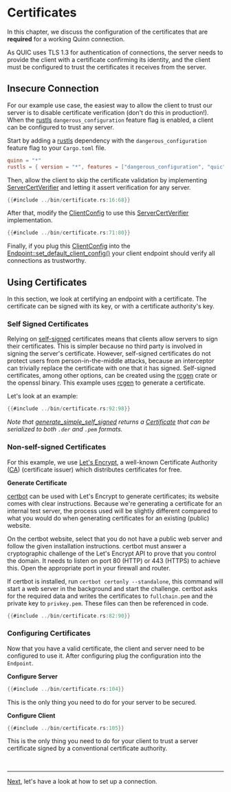 # Certificates

In this chapter, we discuss the configuration of the certificates that are **required** for a working Quinn connection.

As QUIC uses TLS 1.3 for authentication of connections, the server needs to provide the client with a certificate confirming its identity, and the client must be configured to trust the certificates it receives from the server.

## Insecure Connection

For our example use case, the easiest way to allow the client to trust our server is to disable certificate verification (don't do this in production!).
When the [rustls][3] `dangerous_configuration` feature flag is enabled, a client can be configured to trust any server.

Start by adding a [rustls][3] dependency with the `dangerous_configuration` feature flag to your `Cargo.toml` file.

```toml
quinn = "*"
rustls = { version = "*", features = ["dangerous_configuration", "quic"] }
```

Then, allow the client to skip the certificate validation by implementing [ServerCertVerifier][ServerCertVerifier] and letting it assert verification for any server.

```rust
{{#include ../bin/certificate.rs:16:68}}
```

After that, modify the [ClientConfig][ClientConfig] to use this [ServerCertVerifier][ServerCertVerifier] implementation.

```rust
{{#include ../bin/certificate.rs:71:80}}
```

Finally, if you plug this [ClientConfig][ClientConfig] into the [Endpoint::set_default_client_config()][set_default_client_config] your client endpoint should verify all connections as trustworthy.

## Using Certificates

In this section, we look at certifying an endpoint with a certificate.
The certificate can be signed with its key, or with a certificate authority's key.

### Self Signed Certificates

Relying on [self-signed][5] certificates means that clients allow servers to sign their certificates.
This is simpler because no third party is involved in signing the server's certificate.
However, self-signed certificates do not protect users from person-in-the-middle attacks, because an interceptor can trivially replace the certificate with one that it has signed. Self-signed certificates, among other options, can be created using the [rcgen][4] crate or the openssl binary.
This example uses [rcgen][4] to generate a certificate.

Let's look at an example:

```rust
{{#include ../bin/certificate.rs:92:98}}
```

_Note that [generate_simple_self_signed][generate_simple_self_signed] returns a [Certificate][2] that can be serialized to both `.der` and `.pem` formats._

### Non-self-signed Certificates

For this example, we use [Let's Encrypt][6], a well-known Certificate Authority ([CA][1]) (certificate issuer) which distributes certificates for free.

**Generate Certificate**

[certbot][7] can be used with Let's Encrypt to generate certificates; its website comes with clear instructions.
Because we're generating a certificate for an internal test server, the process used will be slightly different compared to what you would do when generating certificates for an existing (public) website.

On the certbot website, select that you do not have a public web server and follow the given installation instructions.
certbot must answer a cryptographic challenge of the Let's Encrypt API to prove that you control the domain.
It needs to listen on port 80 (HTTP) or 443 (HTTPS) to achieve this. Open the appropriate port in your firewall and router.

If certbot is installed, run `certbot certonly --standalone`, this command will start a web server in the background and start the challenge.
certbot asks for the required data and writes the certificates to `fullchain.pem` and the private key to `privkey.pem`.
These files can then be referenced in code.

```rust
{{#include ../bin/certificate.rs:82:90}}
```

### Configuring Certificates

Now that you have a valid certificate, the client and server need to be configured to use it.
After configuring plug the configuration into the `Endpoint`.

**Configure Server**

```rust
{{#include ../bin/certificate.rs:104}}
```

This is the only thing you need to do for your server to be secured.

**Configure Client**

```rust
{{#include ../bin/certificate.rs:105}}
```

This is the only thing you need to do for your client to trust a server certificate signed by a conventional certificate authority.

<br><hr>

[Next](set-up-connection.md), let's have a look at how to set up a connection.

[1]: https://en.wikipedia.org/wiki/Certificate_authority
[2]: https://en.wikipedia.org/wiki/Public_key_certificate
[3]: https://github.com/ctz/rustls
[4]: https://github.com/est31/rcgen
[5]: https://en.wikipedia.org/wiki/Self-signed_certificate#:~:text=In%20cryptography%20and%20computer%20security,a%20CA%20aim%20to%20provide.
[6]: https://letsencrypt.org/getting-started/
[7]: https://certbot.eff.org/instructions
[ClientConfig]: https://docs.rs/quinn/latest/quinn/struct.ClientConfig.html
[ServerCertVerifier]: https://docs.rs/rustls/latest/rustls/client/trait.ServerCertVerifier.html
[set_default_client_config]: https://docs.rs/quinn/latest/quinn/struct.Endpoint.html#method.set_default_client_config
[generate_simple_self_signed]: https://docs.rs/rcgen/latest/rcgen/fn.generate_simple_self_signed.html
[Certificate]: https://docs.rs/rcgen/latest/rcgen/struct.Certificate.html
